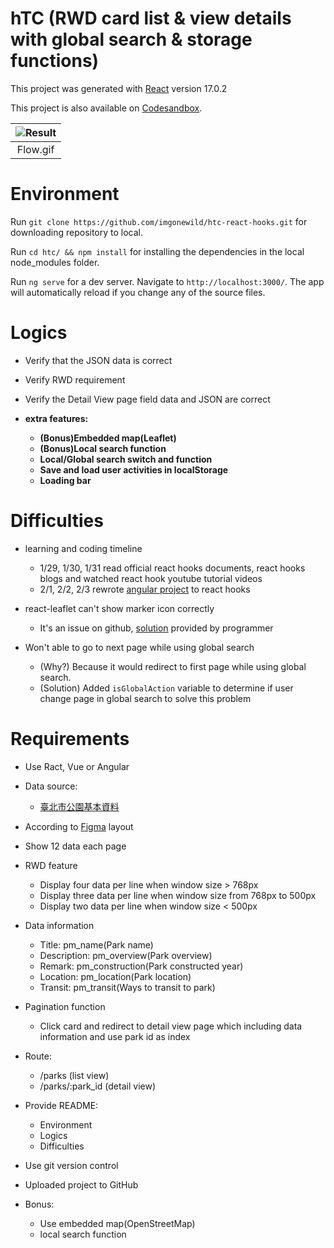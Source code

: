# hTC (RWD card list & view details with global search & storage functions)

This project was generated with [React](https://github.com/facebook/react/) version 17.0.2

This project is also available on [Codesandbox](https://codesandbox.io/s/htc-react-hooks-fuv8d?file=/src/index.js).

| ![Result](https://github.com/imgonewild/htc-react-hooks/blob/main/src/assets/htc-react-hooks.gif) |
|:--:| 
| Flow.gif |

# Environment

Run `git clone https://github.com/imgonewild/htc-react-hooks.git` for downloading repository to local.

Run `cd htc/ && npm install` for installing the dependencies in the local node_modules folder.

Run `ng serve` for a dev server. Navigate to `http://localhost:3000/`. The app will automatically reload if you change any of the source files.

# Logics

- Verify that the JSON data is correct

- Verify RWD requirement

- Verify the Detail View page field data and JSON are correct

- **extra features:**
  - **(Bonus)Embedded map(Leaflet)**
  - **(Bonus)Local search function**
  - **Local/Global search switch and function**
  - **Save and load user activities in localStorage**
  - **Loading bar**

# Difficulties
- learning and coding timeline
  - 1/29, 1/30, 1/31 read official react hooks documents, react hooks blogs and watched react hook youtube tutorial videos
  - 2/1, 2/2, 2/3 rewrote [angular project](https://github.com/imgonewild/htc) to react hooks
  
- react-leaflet can't show marker icon correctly
  - It's an issue on github, [solution](https://github.com/PaulLeCam/react-leaflet/issues/453) provided by programmer
  
- Won't able to go to next page while using global search
  - (Why?) Because it would redirect to first page while using global search.
  - (Solution) Added `isGlobalAction` variable to determine if user change page in global search to solve this problem

# Requirements

- Use Ract, Vue or Angular
- Data source:
  - [臺北市公園基本資料](https://data.gov.tw/dataset/128366)

- According to [Figma](https://www.figma.com/file/uj8MJ9dZfIlJB2kzhkxjfK/Interview?node-id=10%3A3) layout
- Show 12 data each page
- RWD feature 
  - Display four data per line when window size > 768px
  - Display three data per line when window size from 768px to 500px
  - Display two data per line when window size < 500px

- Data information
  - Title: pm_name(Park name)
  - Description: pm_overview(Park overview)
  - Remark: pm_construction(Park constructed year)
  - Location: pm_location(Park location)
  - Transit: pm_transit(Ways to transit to park)

- Pagination function
  - Click card and redirect to detail view page which including data information and use park id as index
  
- Route:
  - /parks (list view)
  - /parks/:park_id (detail view)

- Provide README:
  - Environment
  - Logics
  - Difficulties

- Use git version control
- Uploaded project to GitHub

- Bonus:
  - Use embedded map(OpenStreetMap)
  - local search function
